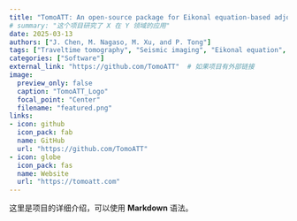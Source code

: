 ```yaml
---
title: "TomoATT: An open-source package for Eikonal equation-based adjoint-state traveltime tomography for seismic velocity and azimuthal anisotropy"
# summary: "这个项目研究了 X 在 Y 领域的应用"
date: 2025-03-13
authors: ["J. Chen, M. Nagaso, M. Xu, and P. Tong"]
tags: ["Traveltime tomography", "Seismic imaging", "Eikonal equation", "Azimuthal anisotropy"]
categories: ["Software"]
external_link: "https://github.com/TomoATT"  # 如果项目有外部链接
image:
  preview_only: false
  caption: "TomoATT_Logo"
  focal_point: "Center"
  filename: "featured.png"
links:
- icon: github
  icon_pack: fab
  name: GitHub
  url: "https://github.com/TomoATT"
- icon: globe
  icon_pack: fas
  name: Website
  url: "https://tomoatt.com"
---
```

这里是项目的详细介绍，可以使用 **Markdown** 语法。
